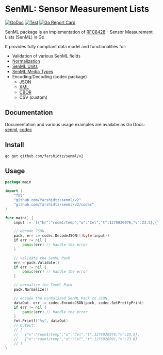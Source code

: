 # SenML: Sensor Measurement Lists

[![GoDoc](https://godoc.org/github.com/farshidtz/senml?status.svg)](https://godoc.org/github.com/farshidtz/senml)
[![Test](https://github.com/farshidtz/senml/workflows/Test/badge.svg)](https://github.com/farshidtz/senml/actions?query=workflow%3ATest)
[![Go Report Card](https://goreportcard.com/badge/github.com/farshidtz/senml)](https://goreportcard.com/report/github.com/farshidtz/senml)

SenML package is an implementation of [RFC8428](https://tools.ietf.org/html/rfc8428) - Sensor Measurement Lists (SenML) in Go.



It provides fully compliant data model and functionalities for:

* Validation of various SenML fields
* [Normalization](https://tools.ietf.org/html/rfc8428#section-4.6)
* [SenML Units](https://tools.ietf.org/html/rfc8428#section-12.1)
* [SenML Media Types](https://tools.ietf.org/html/rfc8428#section-12.3)
* Encoding/Decoding (codec package)
    * [JSON](https://tools.ietf.org/html/rfc8428#section-5)
    * [XML](https://tools.ietf.org/html/rfc8428#section-7)
    * [CBOR](https://tools.ietf.org/html/rfc8428#section-6)
    * CSV (custom)
      
## Documentation
Documentation and various usage examples are availabe as Go Docs: [senml](https://pkg.go.dev/github.com/farshidtz/senml/v2), [codec](https://pkg.go.dev/github.com/farshidtz/senml/v2/codec)

## Install
```
go get github.com/farshidtz/senml/v2
```

## Usage
```go
package main

import (
	"fmt"
	"github.com/farshidtz/senml/v2"
	"github.com/farshidtz/senml/v2/codec"
)

func main() {
	input := `[{"bn":"room1/temp","u":"Cel","t":1276020076,"v":23.5},{"u":"Cel","t":1276020091,"v":23.6}]`

	// decode JSON
	pack, err := codec.DecodeJSON([]byte(input))
	if err != nil {
		panic(err) // handle the error
	}

	// validate the SenML Pack
	err = pack.Validate()
	if err != nil {
		panic(err) // handle the error
	}

	// normalize the SenML Pack
	pack.Normalize()

	// encode the normalized SenML Pack to JSON
	dataOut, err := codec.EncodeJSON(pack, codec.SetPrettyPrint)
	if err != nil {
		panic(err) // handle the error
	}
	fmt.Printf("%s", dataOut)
	// Output:
	// [
	//   {"n":"room1/temp","u":"Cel","t":1276020076,"v":23.5},
	//   {"n":"room1/temp","u":"Cel","t":1276020091,"v":23.6}
	// ]
}
```
